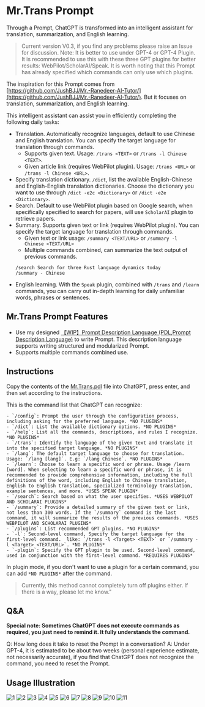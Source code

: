 # Mr.Trans Prompt

Through a Prompt, ChatGPT is transformed into an intelligent assistant for translation, summarization, and English learning.

> Current version V0.3, if you find any problems please raise an Issue for discussion.
> Note: It is better to use under GPT-4 or GPT-4 Plugin.
> It is recommended to use this with these three GPT plugins for better results: WebPilot/ScholarAI/Speak. It is worth noting that this Prompt has already specified which commands can only use which plugins.

The inspiration for this Prompt comes from [https://github.com/JushBJJ/Mr.-Ranedeer-AI-Tutor/](https://github.com/JushBJJ/Mr.-Ranedeer-AI-Tutor/). But it focuses on translation, summarization, and English learning.

This intelligent assistant can assist you in efficiently completing the following daily tasks:
- Translation. Automatically recognize languages, default to use Chinese and English translation. You can specify the target language for translation through commands.
    - Supports given text. Usage: `/trans <TEXT>` or `/trans -l Chinese <TEXT>`.
    - Given article link (requires WebPilot plugin). Usage: `/trans <URL>` or `/trans -l Chinese <URL>`.
- Specify translation dictionary. `/dict`, list the available English-Chinese and English-English translation dictionaries. Choose the dictionary you want to use through `/dict -e2c <Dictionary>` or `/dict -e2e <Dictionary>`.
- Search. Default to use WebPilot plugin based on Google search, when specifically specified to search for papers, will use `ScholarAI` plugin to retrieve papers.
- Summary. Supports given text or link (requires WebPilot plugin). You can specify the target language for translation through commands.
    - Given text or link usage: `/summary <TEXT/URL>` or `/summary -l Chinese <TEXT/URL>`
    - Multiple commands combined, can summarize the text output of previous commands.
    ```
    /search Search for three Rust language dynamics today
    /summary - Chinese
    ```
- English learning. With the `Speak` plugin, combined with `/trans` and `/learn` commands, you can carry out in-depth learning for daily unfamiliar words, phrases or sentences.

## Mr.Trans Prompt Features

- Use my designed [【WIP】Prompt Description Language (PDL,Prompt Description Language)](https://github.com/ZhangHanDong/prompt-description-language) to write Prompt. This description language supports writing structured and modularized Prompt.
- Supports multiple commands combined use.

## Instructions

Copy the contents of the [Mr.Trans.pdl](./Mr.Trans.pdl) file into ChatGPT, press enter, and then set according to the instructions.

This is the command list that ChatGPT can recognize:

```
- `/config`: Prompt the user through the configuration process, including asking for the preferred language. *NO PLUGINS*
- `/dict`: List the available dictionary options. *NO PLUGINS*
- `/help`: List all the commands, descriptions, and rules I recognize. *NO PLUGINS*
- `/trans`: Identify the language of the given text and translate it into the specified target language. *NO PLUGINS*
- `/lang`: The default target language to choose for translation. Usage: `/lang [lang]`. E.g: `/lang Chinese`. *NO PLUGINS*
- `/learn`: Choose to learn a specific word or phrase. Usage /learn [word]. When selecting to learn a specific word or phrase, it is recommended to provide comprehensive information, including the full definitions of the word, including English to Chinese translation, English to English translation, specialized terminology translation, example sentences, and more. *USES SPEAK PLUGIN*
- `/search`: Search based on what the user specifies. *USES WEBPILOT AND SCHOLARAI PLUGINS*
- `/summary`: Provide a detailed summary of the given text or link, not less than 300 words. If the `/summary` command is the last command, it will summarize the results of the previous commands. *USES WEBPILOT AND SCHOLARAI PLUGINS*
- `/plugins`: List recommended GPT plugins. *NO PLUGINS*
- `-l`: Second-level command, Specify the target language for the first-level command.  like: `/trans -l <Target> <TEXT>` or `/summary -l <Target> <TEXT/URL>`. *NO PLUGINS*
- `-plugin`: Specify the GPT plugin to be used. Second-level command, used in conjunction with the first-level command. *REQUIRES PLUGINS*
```

In plugin mode, if you don't want to use a plugin for a certain command, you can add `*NO PLUGINS*` after the command.

> Currently, this method cannot completely turn off plugins either. If there is a way, please let me know."

## Q&A

**Special note: Sometimes ChatGPT does not execute commands as required, you just need to remind it. It fully understands the command.**

Q: How long does it take to reset the Prompt in a conversation?
A: Under GPT-4, it is estimated to be about two weeks (personal experience estimate, not necessarily accurate), if you find that ChatGPT does not recognize the command, you need to reset the Prompt.


## Usage Illustration

![1](./images/1.png)
![2](./images/2.png)
![3](./images/3.png)
![4](./images/4.png)
![5](./images/5.png)
![6](./images/6.png)
![7](./images/7.png)
![8](./images/8.png)
![9](./images/9.png)
![10](./images/10.png)
![11](./images/11.png)
